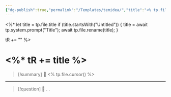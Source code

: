 ```yaml
---
{"dg-publish":true,"permalink":"/Templates/temidea/","title":"<% tp.file.title %>","tags":["ZeType/Idea"],"created":"2023-08-22T23:49:27.944-05:00","updated":"2023-10-05T18:20:37.823-05:00"}
---
```



<%*
  let title = tp.file.title
  if (title.startsWith("Untitled")) {
    title = await tp.system.prompt("Title");
    await tp.file.rename(title);
  } 
  
  tR += ""
%>
# <%* tR += title %>


> [!summary] 🧠
> <% tp.file.cursor() %>
- - - 
> [!question] 🔗
> .
> .


